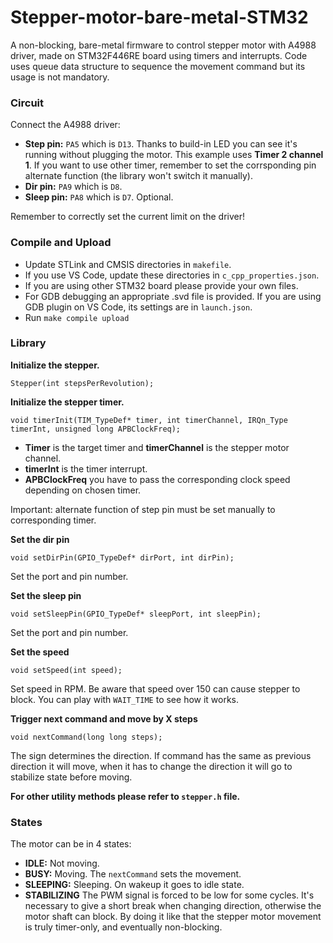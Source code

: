# Stepper-motor-bare-metal-STM32
A non-blocking, bare-metal firmware to control stepper motor with A4988 driver, made on STM32F446RE board using timers and interrupts. Code uses queue data structure to sequence the movement command but its usage is not mandatory.

### Circuit
Connect the A4988 driver:
- **Step pin:** `PA5` which is `D13`. Thanks to build-in LED you can see it's running without plugging the motor. This example uses **Timer 2 channel 1**. If you want to use other timer, remember to set the corrsponding pin alternate function (the library won't switch it manually).
- **Dir pin:** `PA9` which is `D8`. 
- **Sleep pin:** `PA8` which is `D7`. Optional.

Remember to correctly set the current limit on the driver!

### Compile and Upload
- Update STLink and CMSIS directories in `makefile`.
- If you use VS Code, update these directories in `c_cpp_properties.json`.
- If you are using other STM32 board please provide your own files.
- For GDB debugging an appropriate .svd file is provided. If you are using GDB plugin on VS Code, its settings are in `launch.json`.
- Run `make compile upload`

### Library
**Initialize the stepper.**

    Stepper(int stepsPerRevolution);

**Initialize the stepper timer.**

    void timerInit(TIM_TypeDef* timer, int timerChannel, IRQn_Type timerInt, unsigned long APBClockFreq);

- **Timer** is the target timer and **timerChannel** is the stepper motor channel.
- **timerInt** is the timer interrupt.
- **APBClockFreq** you have to pass the corresponding clock speed depending on chosen timer.

Important: alternate function of step pin must be set manually to corresponding timer.

**Set the dir pin**

    void setDirPin(GPIO_TypeDef* dirPort, int dirPin);

Set the port and pin number.

**Set the sleep pin**

    void setSleepPin(GPIO_TypeDef* sleepPort, int sleepPin);

Set the port and pin number.

**Set the speed**

    void setSpeed(int speed);

Set speed in RPM. Be aware that speed over 150 can cause stepper to block. You can play with `WAIT_TIME` to see how it works.

**Trigger next command and move by X steps**

    void nextCommand(long long steps);

The sign determines the direction. If command has the same as previous direction it will move, when it has to change the direction it will go to stabilize state before moving.

**For other utility methods please refer to `stepper.h` file.**

### States
The motor can be in 4 states:
- **IDLE:** Not moving.
- **BUSY:** Moving. The `nextCommand` sets the movement.
- **SLEEPING:** Sleeping. On wakeup it goes to idle state.
- **STABILIZING** The PWM signal is forced to be low for some cycles. It's necessary to give a short break when changing direction, otherwise the motor shaft can block. By doing it like that the stepper motor movement is truly timer-only, and eventually non-blocking.
